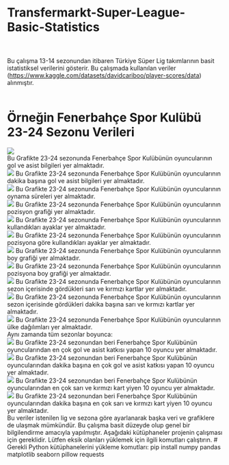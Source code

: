 # Transfermarkt-Super-League-Basic-Statistics
<br><br>
Bu çalışma 13-14 sezonundan itibaren Türkiye Süper Lig takımlarının basit istatistiksel verilerini gösterir.
Bu çalışmada kullanılan veriler (https://www.kaggle.com/datasets/davidcariboo/player-scores/data) alınmıştır.
<br><br>
# Örneğin Fenerbahçe Spor Kulübü 23-24 Sezonu Verileri
<img src="https://github.com/Pentaka/Transfermarkt-Super-League-Basic-Statistics/blob/main/Tak%C4%B1mlar/23-24/Fenerbah%C3%A7e%20Spor%20Kul%C3%BCb%C3%BC/Fenerbah%C3%A7e%20Spor%20Kul%C3%BCb%C3%BC_23-24_goller_asistler.png">
<br>
Bu Grafikte 23-24 sezonunda Fenerbahçe Spor Kulübünün oyuncularının gol ve asist bilgileri yer almaktadır.
<br>
<img src="https://github.com/Pentaka/Transfermarkt-Super-League-Basic-Statistics/blob/main/Tak%C4%B1mlar/23-24/Fenerbah%C3%A7e%20Spor%20Kul%C3%BCb%C3%BC/Fenerbah%C3%A7e%20Spor%20Kul%C3%BCb%C3%BC_23-24_dakika_basina_goller_asistler.png">
Bu Grafikte 23-24 sezonunda Fenerbahçe Spor Kulübünün oyuncularının dakika başına gol ve asist bilgileri yer almaktadır.
<br>
<img src="https://github.com/Pentaka/Transfermarkt-Super-League-Basic-Statistics/blob/main/Tak%C4%B1mlar/23-24/Fenerbah%C3%A7e%20Spor%20Kul%C3%BCb%C3%BC/Fenerbah%C3%A7e%20Spor%20Kul%C3%BCb%C3%BC_23-24_oynama_sureleri.png">
Bu Grafikte 23-24 sezonunda Fenerbahçe Spor Kulübünün oyuncularının oynama süreleri yer almaktadır.
<br>
<img src="https://github.com/Pentaka/Transfermarkt-Super-League-Basic-Statistics/blob/main/Tak%C4%B1mlar/23-24/Fenerbah%C3%A7e%20Spor%20Kul%C3%BCb%C3%BC/Fenerbah%C3%A7e%20Spor%20Kul%C3%BCb%C3%BC_23-24_pozisyonlar.png">
Bu Grafikte 23-24 sezonunda Fenerbahçe Spor Kulübünün oyuncularının pozisyon grafiği yer almaktadır.
<br>
<img src="https://github.com/Pentaka/Transfermarkt-Super-League-Basic-Statistics/blob/main/Tak%C4%B1mlar/23-24/Fenerbah%C3%A7e%20Spor%20Kul%C3%BCb%C3%BC/Fenerbah%C3%A7e%20Spor%20Kul%C3%BCb%C3%BC_23-24_ayak_kullanimi.png">
Bu Grafikte 23-24 sezonunda Fenerbahçe Spor Kulübünün oyuncularının kullandıkları ayaklar yer almaktadır.
<br>
<img src="https://github.com/Pentaka/Transfermarkt-Super-League-Basic-Statistics/blob/main/Tak%C4%B1mlar/23-24/Fenerbah%C3%A7e%20Spor%20Kul%C3%BCb%C3%BC/Fenerbah%C3%A7e%20Spor%20Kul%C3%BCb%C3%BC_23-24pozisyon_ayak_kullanimi.png">
Bu Grafikte 23-24 sezonunda Fenerbahçe Spor Kulübünün oyuncularının pozisyona göre kullandıkları ayaklar yer almaktadır.
<br>
<img src="https://github.com/Pentaka/Transfermarkt-Super-League-Basic-Statistics/blob/main/Tak%C4%B1mlar/23-24/Fenerbah%C3%A7e%20Spor%20Kul%C3%BCb%C3%BC/Fenerbah%C3%A7e%20Spor%20Kul%C3%BCb%C3%BC_23-24_boy.png">
Bu Grafikte 23-24 sezonunda Fenerbahçe Spor Kulübünün oyuncularının boy grafiği yer almaktadır.
<br>
<img src="https://github.com/Pentaka/Transfermarkt-Super-League-Basic-Statistics/blob/main/Tak%C4%B1mlar/23-24/Fenerbah%C3%A7e%20Spor%20Kul%C3%BCb%C3%BC/Fenerbah%C3%A7e%20Spor%20Kul%C3%BCb%C3%BC_23-24_pozisyona_gore_boy.png">
Bu Grafikte 23-24 sezonunda Fenerbahçe Spor Kulübünün oyuncularının pozisyona boy grafiği yer almaktadır.
<br>
<img src="https://github.com/Pentaka/Transfermarkt-Super-League-Basic-Statistics/blob/main/Tak%C4%B1mlar/23-24/Fenerbah%C3%A7e%20Spor%20Kul%C3%BCb%C3%BC/Fenerbah%C3%A7e%20Spor%20Kul%C3%BCb%C3%BC_23-24_sari_kirmizi_kartlar.png">
Bu Grafikte 23-24 sezonunda Fenerbahçe Spor Kulübünün oyuncularının sezon içerisinde gördükleri sarı ve kırmızı kartlar yer almaktadır.
<br>
<img src="https://github.com/Pentaka/Transfermarkt-Super-League-Basic-Statistics/blob/main/Tak%C4%B1mlar/23-24/Fenerbah%C3%A7e%20Spor%20Kul%C3%BCb%C3%BC/Fenerbah%C3%A7e%20Spor%20Kul%C3%BCb%C3%BC_23-24dakika_basina_sari_kirmizi_kartlar.png">
Bu Grafikte 23-24 sezonunda Fenerbahçe Spor Kulübünün oyuncularının sezon içerisinde gördükleri dakika başına sarı ve kırmızı kartlar yer almaktadır.
<br>
<img src="https://github.com/Pentaka/Transfermarkt-Super-League-Basic-Statistics/blob/main/Tak%C4%B1mlar/23-24/Fenerbah%C3%A7e%20Spor%20Kul%C3%BCb%C3%BC/Fenerbah%C3%A7e%20Spor%20Kul%C3%BCb%C3%BC_23-24_ulke_dagilimi.png">
Bu Grafikte 23-24 sezonunda Fenerbahçe Spor Kulübünün oyuncularının ülke dağılımları yer almaktadır.
<br>
Aynı zamanda tüm sezonlar boyunca:
<br>
<img src="https://github.com/Pentaka/Transfermarkt-Super-League-Basic-Statistics/blob/main/Tak%C4%B1mlar/genel/Fenerbah%C3%A7e%20Spor%20Kul%C3%BCb%C3%BC/Fenerbah%C3%A7e%20Spor%20Kul%C3%BCb%C3%BC_genel_katkilar.png">
Bu Grafikte 23-24 sezonundan beri Fenerbahçe Spor Kulübünün oyuncularından en çok gol ve asist katkısı yapan 10 oyuncu yer almaktadır.
<br>
<img src="https://github.com/Pentaka/Transfermarkt-Super-League-Basic-Statistics/blob/main/Tak%C4%B1mlar/genel/Fenerbah%C3%A7e%20Spor%20Kul%C3%BCb%C3%BC/Fenerbah%C3%A7e%20Spor%20Kul%C3%BCb%C3%BC_dakika_basina_katkilar.png">
Bu Grafikte 23-24 sezonundan beri Fenerbahçe Spor Kulübünün oyuncularından dakika başına en çok gol ve asist katkısı yapan 10 oyuncu yer almaktadır.
<br>
<img src="https://github.com/Pentaka/Transfermarkt-Super-League-Basic-Statistics/blob/main/Tak%C4%B1mlar/genel/Fenerbah%C3%A7e%20Spor%20Kul%C3%BCb%C3%BC/Fenerbah%C3%A7e%20Spor%20Kul%C3%BCb%C3%BC_toplam_kartlar.png">
Bu Grafikte 23-24 sezonundan beri Fenerbahçe Spor Kulübünün oyuncularından en çok sarı ve kırmızı kart yiyen 10 oyuncu yer almaktadır.
<br>
<img src="https://github.com/Pentaka/Transfermarkt-Super-League-Basic-Statistics/blob/main/Tak%C4%B1mlar/genel/Fenerbah%C3%A7e%20Spor%20Kul%C3%BCb%C3%BC/Fenerbah%C3%A7e%20Spor%20Kul%C3%BCb%C3%BC_dakika_basina_kartlar.png">
Bu Grafikte 23-24 sezonundan beri Fenerbahçe Spor Kulübünün oyuncularından dakika başına en çok sarı ve kırmızı kart yiyen 10 oyuncu yer almaktadır.
<br>
Bu veriler istenilen lig ve sezona göre ayarlanarak başka veri ve grafiklere de ulaşmak mümkündür. Bu çalışma basit düzeyde olup genel bir bilgilendirme amacıyla yapılmıştır.
Aşağıdaki kütüphaneler projenin çalışması için gereklidir. Lütfen eksik olanları yüklemek için ilgili komutları çalıştırın.
# Gerekli Python kütüphanelerini yükleme komutları:
pip install numpy pandas matplotlib seaborn pillow requests
